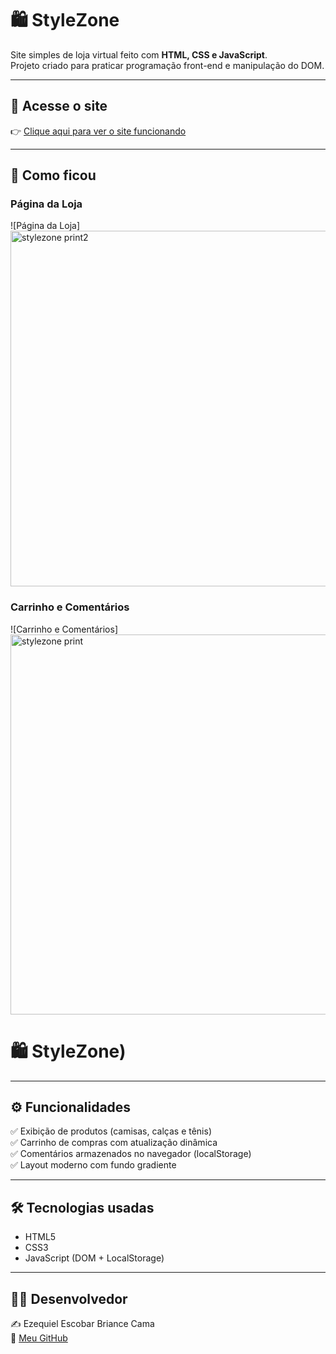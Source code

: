 # 🛍️ StyleZone

Site simples de loja virtual feito com **HTML, CSS e JavaScript**.  
Projeto criado para praticar programação front-end e manipulação do DOM.

---

## 🚀 Acesse o site
👉 [Clique aqui para ver o site funcionando](https://ezequielecamargo.github.io/stylezone/)

---

## 📸 Como ficou

### Página da Loja
![Página da Loja]<img width="1339" height="569" alt="stylezone print2" src="https://github.com/user-attachments/assets/ff9eb45b-7b3a-41bc-ab76-95f89256b26b" />

### Carrinho e Comentários
![Carrinho e Comentários]<img width="1347" height="608" alt="stylezone print" src="https://github.com/user-attachments/assets/e77585c5-0796-4cde-b9d5-a2f1a80ea132" />
# 🛍️ StyleZone)

---

## ⚙️ Funcionalidades

✅ Exibição de produtos (camisas, calças e tênis)  
✅ Carrinho de compras com atualização dinâmica  
✅ Comentários armazenados no navegador (localStorage)  
✅ Layout moderno com fundo gradiente  

---

## 🛠️ Tecnologias usadas

- HTML5  
- CSS3  
- JavaScript (DOM + LocalStorage)  

---

## 👨‍💻 Desenvolvedor

✍️ Ezequiel Escobar Briance Cama  
📌 [Meu GitHub](https://github.com/ezequielecamargo)


